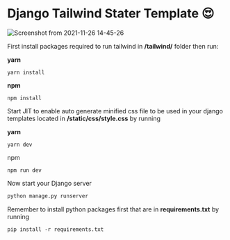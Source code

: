 # Django Tailwind Stater Template 😍
![Screenshot from 2021-11-26 14-45-26](https://user-images.githubusercontent.com/30210556/143576646-2824a23b-a30f-45ec-b609-3e2517f87513.png)


First install packages required to run tailwind in <b>/tailwind/</b> folder then run:

<b>yarn</b>
```
yarn install
```
<b>npm</b>
```
npm install
```
Start JIT to enable auto generate minified css file to be used in your django templates located in <b>/static/css/style.css</b> by running

<b>yarn</b>
```
yarn dev
```
npm</b>
```
npm run dev
```

Now start your Django server

```bash
python manage.py runserver
```

Remember to install python packages first that are in <b>requirements.txt</b> by running

```
pip install -r requirements.txt
```
